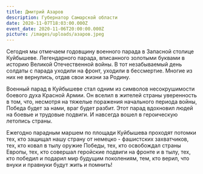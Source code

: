 ```yaml
---
title: Дмитрий Азаров
description: Губернатор Самарской области
date: 2020-11-07T18:03:00.000Z
event_date: 2020-11-06T20:00:00.000Z
picture: /images/uploads/азаров.jpeg
---
```

Сегодня мы отмечаем годовщину военного парада в Запасной столице Куйбышеве. Легендарного парада, вписанного золотыми буквами в историю Великой Отечественной войны. В тот незабываемый день солдаты с парада уходили на фронт, уходили в бессмертие. Многие из них не вернулись, отдав свои жизни за Родину.

Военный парад в Куйбышеве стал одним из символов несокрушимости боевого духа Красной Армии. Он вселил  в жителей страны уверенность в том, что, несмотря на тяжелые поражения начального периода войны, Победа будет за нами, враг будет разбит. Этот парад вдохновил людей  на боевые и трудовые подвиги. И навсегда вошел в героическую летопись страны.

Ежегодно парадным  маршем  по площади Куйбышева проходят потомки тех, кто защищал нашу страну от немецко - фашистских захватчиков, тех, кто ковал в тылу оружие Победы, тех, кто освобождал страны Европы, тех, кто совершал геройские подвиги на фронте и в тылу, тех, кто победил и подарил мир будущим поколениям, тем, кто верил, что  внуки и правнуки будут жить и помнить!